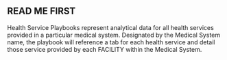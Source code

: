 ## READ ME FIRST
Health Service Playbooks represent analytical data for all health services provided in a particular medical system.  Designated by the Medical System name, the playbook will reference a tab for each health service and detail those service provided by each FACILITY within the Medical System.  
